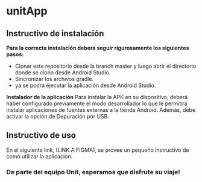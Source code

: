 # unitApp

## Instructivo de instalación

  **Para la correcta instalación debera seguir rigurosamente los siguientes pasos:**
  
* Clonar este repositorio desde la branch master y luego abrir el directorio donde se clono desde Android Studio.
* Sincronizar los archivos gradle.
* ya se podrá ejecutar la aplicación desde Android Studio.


**Instalador de la aplicación**
Para instalar la APK en su dispositivo, deberá haber configurado previamente el
modo desarrollador lo que le permitirá instalar aplicaciones de fuentes externas a la tienda
Android. Además, debe activar la opción de Depuración por USB.

## Instructivo de uso
  En el siguiente link, (LINK A FIGMA), se provee un pequeño instructivo de como utilizar la aplicacion.
  
 ### De parte del equipo Unit, esperamos que disfrute su viaje!
